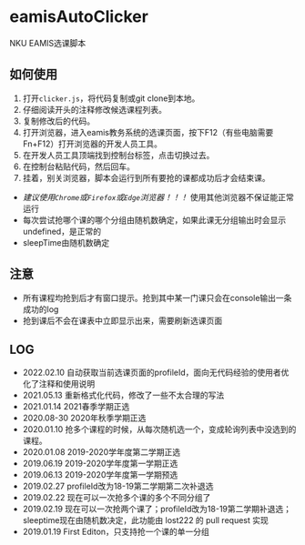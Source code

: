 # eamisAutoClicker

NKU EAMIS选课脚本

## 如何使用
1. 打开`clicker.js`，将代码复制或git clone到本地。
2. 仔细阅读开头的注释修改候选课程列表。
3. 复制修改后的代码。
4. 打开浏览器，进入eamis教务系统的选课页面，按下F12（有些电脑需要Fn+F12）打开浏览器的开发人员工具。
5. 在开发人员工具顶端找到控制台标签，点击切换过去。
6. 在控制台粘贴代码，然后回车。
7. 挂着，别关浏览器，脚本会运行到所有要抢的课都成功后才会结束课。

- *建议使用`Chrome`或`Firefox`或`Edge`浏览器！！！* 使用其他浏览器不保证能正常运行
- 每次尝试抢哪个课的哪个分组由随机数确定，如果此课无分组输出时会显示undefined，是正常的
- sleepTime由随机数确定

## 注意
- 所有课程均抢到后才有窗口提示。抢到其中某一门课只会在console输出一条成功的log
- 抢到课后不会在课表中立即显示出来，需要刷新选课页面

## LOG
- 2022.02.10 自动获取当前选课页面的profileId，面向无代码经验的使用者优化了注释和使用说明
- 2021.05.13 重新格式化代码，修改了一些不太合理的写法
- 2021.01.14 2021春季学期正选
- 2020.08-30 2020年秋季学期正选
- 2020.01.10 抢多个课程的时候，从每次随机选一个，变成轮询列表中没选到的课程。
- 2020.01.08 2019-2020学年度第二学期正选
- 2019.06.19 2019-2020学年度第一学期正选
- 2019.06.13 2019-2020学年度第一学期预选
- 2019.02.27 profileId改为18-19第二学期第二次补退选
- 2019.02.22 现在可以一次抢多个课的多个不同分组了
- 2019.02.19 现在可以一次抢两个课了；profileId改为18-19第二学期补退选；sleeptime现在由随机数决定，此功能由 lost222 的 pull request 实现
- 2019.01.19 First Editon，只支持抢一个课的单一分组
